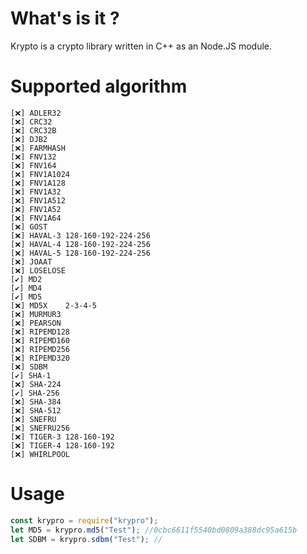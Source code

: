 # What's is it ?

Krypto is a crypto library written in C++ as an Node.JS module.

# Supported algorithm

    [❌] ADLER32
    [❌] CRC32
    [❌] CRC32B
    [❌] DJB2
    [❌] FARMHASH
    [❌] FNV132
    [❌] FNV164
    [❌] FNV1A1024
    [❌] FNV1A128
    [❌] FNV1A32
    [❌] FNV1A512
    [❌] FNV1A52
    [❌] FNV1A64
    [❌] GOST
    [❌] HAVAL-3 128-160-192-224-256
    [❌] HAVAL-4 128-160-192-224-256
    [❌] HAVAL-5 128-160-192-224-256
    [❌] JOAAT
    [❌] LOSELOSE
    [✔️] MD2
    [✔️] MD4
    [✔️] MD5
    [❌] MD5X    2-3-4-5
    [❌] MURMUR3
    [❌] PEARSON
    [❌] RIPEMD128
    [❌] RIPEMD160
    [❌] RIPEMD256
    [❌] RIPEMD320
    [❌] SDBM
    [✔️] SHA-1
    [❌] SHA-224
    [✔️] SHA-256
    [❌] SHA-384
    [❌] SHA-512
    [❌] SNEFRU
    [❌] SNEFRU256
    [❌] TIGER-3 128-160-192
    [❌] TIGER-4 128-160-192
    [❌] WHIRLPOOL

# Usage

```js
const krypro = require("krypro");
let MD5 = krypro.md5("Test"); //0cbc6611f5540bd0809a388dc95a615b
let SDBM = krypro.sdbm("Test"); //
```
